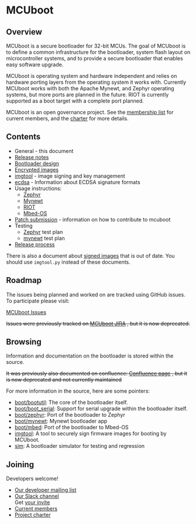 # MCUboot

## Overview

MCUboot is a secure bootloader for 32-bit MCUs.   The goal of MCUboot is to
define a common infrastructure for the bootloader, system flash layout on
microcontroller systems, and to provide a secure bootloader that enables
easy software upgrade.

MCUboot is operating system and hardware independent and relies on
hardware porting layers from the operating system it works with.  Currently
MCUboot works with both the Apache Mynewt, and Zephyr operating systems, but
more ports are planned in the future. RIOT is currently supported as a boot
target with a complete port planned.

MCUboot is an open governance project.  See the [membership
list](https://github.com/mcu-tools/mcuboot/wiki/Members) for current
members, and the
[charter](https://github.com/mcu-tools/mcuboot/wiki/MCUboot-Project-Charter)
for more details.

## Contents

- General - this document
- [Release notes](release-notes.md)
- [Bootloader design](design.md)
- [Encrypted images](encrypted_images.md)
- [imgtool](imgtool.md) - image signing and key management
- [ecdsa](ecdsa.md) - Information about ECDSA signature formats
- Usage instructions:
  - [Zephyr](readme-zephyr.md)
  - [Mynewt](readme-mynewt.md)
  - [RIOT](readme-riot.md)
  - [Mbed-OS](readme-mbed.md)
- [Patch submission](SubmittingPatches.md) - information
  on how to contribute to mcuboot
- Testing
  - [Zephyr](testplan-zephyr.md) test plan
  - [mynewt](testplan-mynewt.md) test plan
- [Release process](release.md)

There is also a document about [signed images](signed_images.md) that is out
of date.  You should use `imgtool.py` instead of these documents.

## Roadmap

The issues being planned and worked on are tracked using GitHub issues. To participate
please visit:

[MCUboot Issues](https://github.com/mcu-tools/mcuboot/issues)

~~Issues were previously tracked on [MCUboot JIRA](https://runtimeco.atlassian.net/projects/MCUB/summary)
, but it is now deprecated.~~

## Browsing

Information and documentation on the bootloader is stored within the source.

~~It was previously also documented on confluence: [Confluence page](https://runtimeco.atlassian.net/wiki/discover/all-updates)
, but it is now deprecated and not currently maintained~~

For more information in the source, here are some pointers:

- [boot/bootutil](https://github.com/mcu-tools/mcuboot/tree/main/boot/bootutil): The core of the bootloader itself.
- [boot/boot\_serial](https://github.com/mcu-tools/mcuboot/tree/main/boot/boot_serial): Support for serial upgrade within the bootloader itself.
- [boot/zephyr](https://github.com/mcu-tools/mcuboot/tree/main/boot/zephyr): Port of the bootloader to Zephyr
- [boot/mynewt](https://github.com/mcu-tools/mcuboot/tree/main/boot/mynewt): Mynewt bootloader app
- [boot/mbed](https://github.com/mcu-tools/mcuboot/tree/main/boot/mbed): Port of the bootloader to Mbed-OS
- [imgtool](https://github.com/mcu-tools/mcuboot/tree/main/scripts/imgtool.py): A tool to securely sign firmware images for booting by MCUboot.
- [sim](https://github.com/mcu-tools/mcuboot/tree/main/sim): A bootloader simulator for testing and regression

## Joining

Developers welcome!

* [Our developer mailing list](https://groups.io/g/MCUBoot)
* [Our Slack channel](https://mcuboot.slack.com/) <br />
  Get [your invite](https://join.slack.com/t/mcuboot/shared_invite/MjE2NDcwMTQ2MTYyLTE1MDA4MTIzNTAtYzgyZTU0NjFkMg)
* [Current members](https://github.com/mcu-tools/mcuboot/wiki/Members)
* [Project charter](https://github.com/mcu-tools/mcuboot/wiki/MCUboot-Project-Charter)
